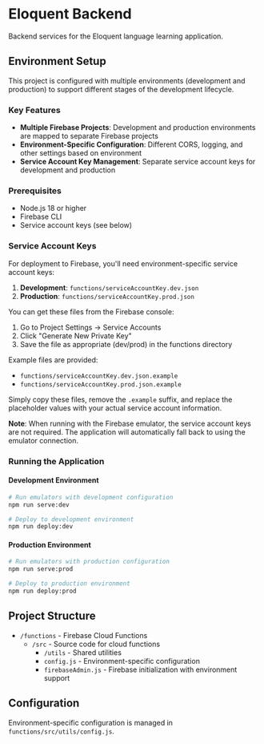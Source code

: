 # Eloquent Backend

Backend services for the Eloquent language learning application.

## Environment Setup

This project is configured with multiple environments (development and production) to support different stages of the development lifecycle.

### Key Features

- **Multiple Firebase Projects**: Development and production environments are mapped to separate Firebase projects
- **Environment-Specific Configuration**: Different CORS, logging, and other settings based on environment
- **Service Account Key Management**: Separate service account keys for development and production

### Prerequisites

- Node.js 18 or higher
- Firebase CLI
- Service account keys (see below)

### Service Account Keys

For deployment to Firebase, you'll need environment-specific service account keys:

1. **Development**: `functions/serviceAccountKey.dev.json`
2. **Production**: `functions/serviceAccountKey.prod.json`

You can get these files from the Firebase console:

1. Go to Project Settings → Service Accounts
2. Click "Generate New Private Key"
3. Save the file as appropriate (dev/prod) in the functions directory

Example files are provided:
- `functions/serviceAccountKey.dev.json.example`
- `functions/serviceAccountKey.prod.json.example`

Simply copy these files, remove the `.example` suffix, and replace the placeholder values with your actual service account information.

**Note**: When running with the Firebase emulator, the service account keys are not required. The application will automatically fall back to using the emulator connection.

### Running the Application

#### Development Environment

```bash
# Run emulators with development configuration
npm run serve:dev

# Deploy to development environment
npm run deploy:dev
```

#### Production Environment

```bash
# Run emulators with production configuration
npm run serve:prod

# Deploy to production environment
npm run deploy:prod
```

## Project Structure

- `/functions` - Firebase Cloud Functions
  - `/src` - Source code for cloud functions
    - `/utils` - Shared utilities
    - `config.js` - Environment-specific configuration
    - `firebaseAdmin.js` - Firebase initialization with environment support

## Configuration

Environment-specific configuration is managed in `functions/src/utils/config.js`.